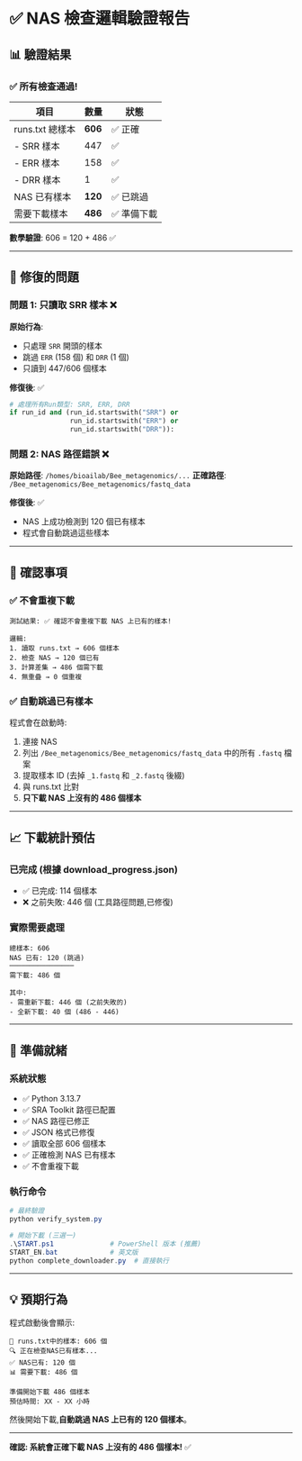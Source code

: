# ✅ NAS 檢查邏輯驗證報告

## 📊 驗證結果

### ✅ 所有檢查通過!

| 項目            | 數量    | 狀態        |
| --------------- | ------- | ----------- |
| runs.txt 總樣本 | **606** | ✅ 正確     |
| - SRR 樣本      | 447     | ✅          |
| - ERR 樣本      | 158     | ✅          |
| - DRR 樣本      | 1       | ✅          |
| NAS 已有樣本    | **120** | ✅ 已跳過   |
| 需要下載樣本    | **486** | ✅ 準備下載 |

**數學驗證**: 606 = 120 + 486 ✅

---

## 🔧 修復的問題

### 問題 1: 只讀取 SRR 樣本 ❌

**原始行為**:

- 只處理 `SRR` 開頭的樣本
- 跳過 `ERR` (158 個) 和 `DRR` (1 個)
- 只讀到 447/606 個樣本

**修復後**: ✅

```python
# 處理所有Run類型: SRR, ERR, DRR
if run_id and (run_id.startswith("SRR") or
               run_id.startswith("ERR") or
               run_id.startswith("DRR")):
```

### 問題 2: NAS 路徑錯誤 ❌

**原始路徑**: `/homes/bioailab/Bee_metagenomics/...`
**正確路徑**: `/Bee_metagenomics/Bee_metagenomics/fastq_data`

**修復後**: ✅

- NAS 上成功檢測到 120 個已有樣本
- 程式會自動跳過這些樣本

---

## 🎯 確認事項

### ✅ 不會重複下載

```
測試結果: ✅ 確認不會重複下載 NAS 上已有的樣本!

邏輯:
1. 讀取 runs.txt → 606 個樣本
2. 檢查 NAS → 120 個已有
3. 計算差集 → 486 個需下載
4. 無重疊 → 0 個重複
```

### ✅ 自動跳過已有樣本

程式會在啟動時:

1. 連接 NAS
2. 列出 `/Bee_metagenomics/Bee_metagenomics/fastq_data` 中的所有 `.fastq` 檔案
3. 提取樣本 ID (去掉 `_1.fastq` 和 `_2.fastq` 後綴)
4. 與 runs.txt 比對
5. **只下載 NAS 上沒有的 486 個樣本**

---

## 📈 下載統計預估

### 已完成 (根據 download_progress.json)

- ✅ 已完成: 114 個樣本
- ❌ 之前失敗: 446 個 (工具路徑問題,已修復)

### 實際需要處理

```
總樣本: 606
NAS 已有: 120 (跳過)
────────────────
需下載: 486 個

其中:
- 需重新下載: 446 個 (之前失敗的)
- 全新下載: 40 個 (486 - 446)
```

---

## 🚀 準備就緒

### 系統狀態

- ✅ Python 3.13.7
- ✅ SRA Toolkit 路徑已配置
- ✅ NAS 路徑已修正
- ✅ JSON 格式已修復
- ✅ 讀取全部 606 個樣本
- ✅ 正確檢測 NAS 已有樣本
- ✅ 不會重複下載

### 執行命令

```powershell
# 最終驗證
python verify_system.py

# 開始下載 (三選一)
.\START.ps1              # PowerShell 版本 (推薦)
START_EN.bat             # 英文版
python complete_downloader.py  # 直接執行
```

---

## 💡 預期行為

程式啟動後會顯示:

```
📄 runs.txt中的樣本: 606 個
🔍 正在檢查NAS已有樣本...
✅ NAS已有: 120 個
📊 需要下載: 486 個

準備開始下載 486 個樣本
預估時間: XX - XX 小時
```

然後開始下載,**自動跳過 NAS 上已有的 120 個樣本**。

---

**確認: 系統會正確下載 NAS 上沒有的 486 個樣本!** ✅
